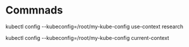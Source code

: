# Commnads

kubectl config --kubeconfig=/root/my-kube-config use-context research

kubectl config --kubeconfig=/root/my-kube-config current-context
